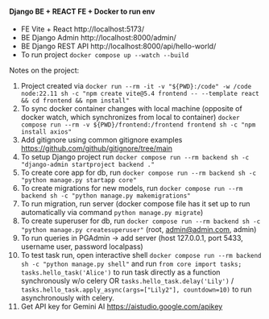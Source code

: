 #### Django BE + REACT FE + Docker to run env 

- FE Vite + React http://localhost:5173/
- BE Django Admin http://localhost:8000/admin/
- BE Django REST API http://localhost:8000/api/hello-world/
- To run project `docker compose up --watch --build`

Notes on the project:
1. Project created via `docker run --rm -it -v "${PWD}:/code" -w /code node:22.11 sh -c "npm create vite@5.4 frontend -- --template react && cd frontend && npm install"`
2. To sync docker container changes with local machine (opposite of docker watch, which synchronizes from local to container) `docker compose run --rm -v ${PWD}/frontend:/frontend frontend sh -c "npm install axios"`
3. Add gitignore using common gitignore examples https://github.com/github/gitignore/tree/main
4. To setup Django project run `docker compose run --rm backend sh -c "django-admin startproject backend ."`
5. To create core app for db, run `docker compose run --rm backend sh -c "python manage.py startapp core"`
6. To create migrations for new models, run `docker compose run --rm backend sh -c "python manage.py makemigrations"`
7. To run migration, run server (docker compose file has it set up to run automatically via command `python manage.py migrate`)
8. To create superuser for db, run `docker compose run --rm backend sh -c "python manage.py createsuperuser"`
   (root, admin@admin.com, admin)
9. To run queries in PGAdmin -> add server (host 127.0.0.1, port 5433, username user, password localpass)
10. To test task run, open interactive shell `docker compose run --rm backend sh -c "python manage.py shell"`
and run `from core import tasks; tasks.hello_task('Alice')` to run task directly as a function synchronously w/o celery 
OR `tasks.hello_task.delay('Lily')` / `tasks.hello_task.apply_async(args=["Lily2"], countdown=10)` to run asynchronously with celery. 
11. Get API key for Gemini AI https://aistudio.google.com/apikey
